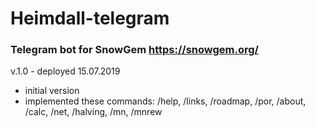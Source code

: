 # Heimdall-telegram
### Telegram bot for SnowGem https://snowgem.org/

v.1.0 - deployed 15.07.2019
- initial version
- implemented these commands:
/help, /links, /roadmap, /por, /about, /calc, /net, /halving, /mn, /mnrew